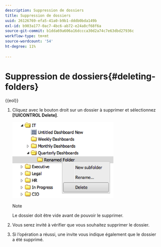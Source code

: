 ```yaml
---
description: Suppression de dossiers
title: Suppression de dossiers
uuid: 26126769-efa5-41a0-b9b1-dddb0bda149b
exl-id: b903a177-0ac7-4bc6-ab72-e24a8cf68f6a
source-git-commit: b1dda69a606a16dccca30d2a74c7e63dbd27936c
workflow-type: tm+mt
source-wordcount: '54'
ht-degree: 11%

---
```


# Suppression de dossiers{#deleting-folders}

{{eol}}

1. Cliquez avec le bouton droit sur un dossier à supprimer et sélectionnez **[!UICONTROL Delete]**.

   ![](assets/delete_folder.png)

   >[!NOTE]
   >
   >Le dossier doit être vide avant de pouvoir le supprimer.

1. Vous serez invité à vérifier que vous souhaitez supprimer le dossier.
1. Si l’opération a réussi, une invite vous indique également que le dossier a été supprimé.
